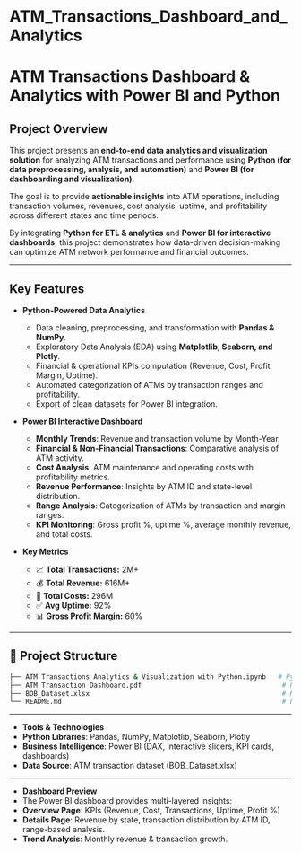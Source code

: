 # ATM_Transactions_Dashboard_and_Analytics


# ATM Transactions Dashboard & Analytics with Power BI and Python

## Project Overview
This project presents an **end-to-end data analytics and visualization solution** for analyzing ATM transactions and performance using **Python (for data preprocessing, analysis, and automation)** and **Power BI (for dashboarding and visualization)**.  

The goal is to provide **actionable insights** into ATM operations, including transaction volumes, revenues, cost analysis, uptime, and profitability across different states and time periods.  

By integrating **Python for ETL & analytics** and **Power BI for interactive dashboards**, this project demonstrates how data-driven decision-making can optimize ATM network performance and financial outcomes.

---

## Key Features
- **Python-Powered Data Analytics**
  - Data cleaning, preprocessing, and transformation with **Pandas & NumPy**.
  - Exploratory Data Analysis (EDA) using **Matplotlib, Seaborn, and Plotly**.
  - Financial & operational KPIs computation (Revenue, Cost, Profit Margin, Uptime).
  - Automated categorization of ATMs by transaction ranges and profitability.
  - Export of clean datasets for Power BI integration.

- **Power BI Interactive Dashboard**
  - **Monthly Trends**: Revenue and transaction volume by Month-Year.
  - **Financial & Non-Financial Transactions**: Comparative analysis of ATM activity.
  - **Cost Analysis**: ATM maintenance and operating costs with profitability metrics.
  - **Revenue Performance**: Insights by ATM ID and state-level distribution.
  - **Range Analysis**: Categorization of ATMs by transaction and margin ranges.
  - **KPI Monitoring**: Gross profit %, uptime %, average monthly revenue, and total costs.

- **Key Metrics**
  - 📈 **Total Transactions:** 2M+  
  - 💰 **Total Revenue:** 616M+  
  - 🏦 **Total Costs:** 296M  
  - ✅ **Avg Uptime:** 92%  
  - 📊 **Gross Profit Margin:** 60%  

---

## 📂 Project Structure
```bash
├── ATM Transactions Analytics & Visualization with Python.ipynb   # Python notebook for data cleaning, analysis & preprocessing
├── ATM Transaction Dashboard.pdf                                   # Power BI Dashboard (exported report)
├── BOB_Dataset.xlsx                                                # Raw dataset
└── README.md                                                       # Project documentation
```
---

- **Tools & Technologies**
- **Python Libraries**: Pandas, NumPy, Matplotlib, Seaborn, Plotly
- **Business Intelligence**: Power BI (DAX, interactive slicers, KPI cards, dashboards)
- **Data Source**: ATM transaction dataset (BOB_Dataset.xlsx)

---

- **Dashboard Preview**
- The Power BI dashboard provides multi-layered insights:
- **Overview Page**: KPIs (Revenue, Cost, Transactions, Uptime, Profit %)
- **Details Page**: Revenue by state, transaction distribution by ATM ID, range-based analysis.
- **Trend Analysis**: Monthly revenue & transaction growth.


